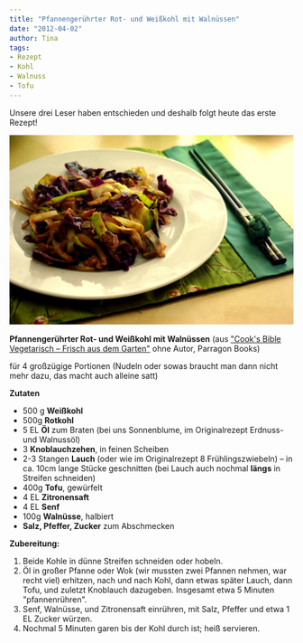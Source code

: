 ```yaml
---
title: "Pfannengerührter Rot- und Weißkohl mit Walnüssen"
date: "2012-04-02" 
author: Tina
tags:
- Rezept
- Kohl
- Walnuss
- Tofu
---
```


Unsere drei Leser haben entschieden und deshalb folgt heute das erste Rezept!

[![](images/imgp8751.jpg "Kohl-Fry")](http://apfeleimer.wordpress.com/2012/04/02/pfannengeruhrter-rot-und-weiskohl-mit-walnussen/imgp8751/)

**Pfannengerührter Rot- und Weißkohl mit Walnüssen** (aus ["Cook's Bible Vegetarisch – Frisch aus dem Garten"](http://www.amazon.de/Cooks-Bibel-Vegetarisch-Frisch-Garten/dp/1445444178/ref=sr_1_1?ie=UTF8&qid=1333398900&sr=8-1) ohne Autor, Parragon Books)

für 4 großzügige Portionen (Nudeln oder sowas braucht man dann nicht mehr dazu, das macht auch alleine satt)

**Zutaten**

- 500 g **Weißkohl**
- 500g **Rotkohl**
- 5 EL **Öl** zum Braten (bei uns Sonnenblume, im Originalrezept Erdnuss- und Walnussöl)
- 3 **Knoblauchzehen**, in feinen Scheiben
- 2-3 Stangen **Lauch** (oder wie im Originalrezept 8 Frühlingszwiebeln) – in ca. 10cm lange Stücke geschnitten (bei Lauch auch nochmal **längs** in Streifen schneiden)
- 400g **Tofu**, gewürfelt
- 4 EL **Zitronensaft**
- 4 EL **Senf**
- 100g **Walnüsse**, halbiert
- **Salz, Pfeffer, Zucker** zum Abschmecken

**Zubereitung:**

1. Beide Kohle in dünne Streifen schneiden oder hobeln.
2. Öl in großer Pfanne oder Wok (wir mussten zwei Pfannen nehmen, war recht viel) erhitzen, nach und nach Kohl, dann etwas später Lauch, dann Tofu, und zuletzt Knoblauch dazugeben. Insgesamt etwa 5 Minuten "pfannenrühren".
3. Senf, Walnüsse, und Zitronensaft einrühren, mit Salz, Pfeffer und etwa 1 EL Zucker würzen.
4. Nochmal 5 Minuten garen bis der Kohl durch ist; heiß servieren.

